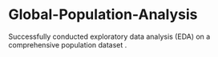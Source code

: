 # Global-Population-Analysis
Successfully conducted exploratory data analysis (EDA) on a comprehensive population dataset .
